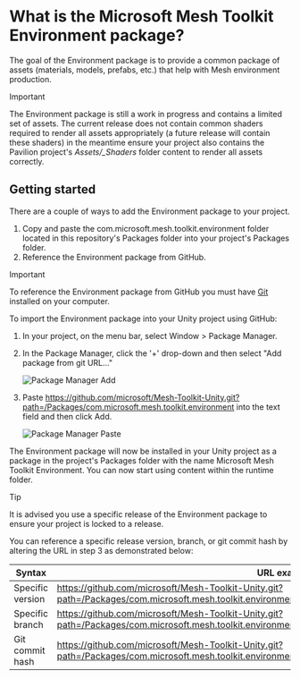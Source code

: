# What is the Microsoft Mesh Toolkit Environment package?

The goal of the Environment package is to provide a common package of assets (materials, models, prefabs, etc.) that help with Mesh environment production.

> [!IMPORTANT]
> The Environment package is still a work in progress and contains a limited set of assets. The current release does not contain common shaders required to render all assets appropriately (a future release will contain these shaders) in the meantime ensure your project also contains the Pavilion project's *Assets/_Shaders* folder  content to render all assets correctly.

## Getting started

There are a couple of ways to add the Environment package to your project.

1. Copy and paste the com.microsoft.mesh.toolkit.environment folder located in this repository's Packages folder into your project's Packages folder.
2. Reference the Environment package from GitHub.

> [!IMPORTANT]
> To reference the Environment package from GitHub you must have [Git](https://gitforwindows.org/) installed on your computer.

To import the Environment package into your Unity project using GitHub:

1. In your project, on the menu bar, select Window > Package Manager.

1. In the Package Manager, click the '+' drop-down and then select "Add package from git URL..."

    ![Package Manager Add](README~/PackageManagerAdd.png)

1. Paste <https://github.com/microsoft/Mesh-Toolkit-Unity.git?path=/Packages/com.microsoft.mesh.toolkit.environment> into the text field and then click Add.

    ![Package Manager Paste](README~/PackageManagerPaste.png)

The Environment package will now be installed in your Unity project as a package in the project's Packages folder with the name Microsoft Mesh Toolkit Environment. You can now start using content within the runtime folder.

> [!TIP]
> It is advised you use a specific release of the Environment package to ensure your project is locked to a release.

You can reference a specific release version, branch, or git commit hash by altering the URL in step 3 as demonstrated below:

| Syntax           | URL example                                                                                                                                     |
|------------------|-------------------------------------------------------------------------------------------------------------------------------------------------|
| Specific version | <https://github.com/microsoft/Mesh-Toolkit-Unity.git?path=/Packages/com.microsoft.mesh.toolkit.environment#vX.Y.Z>                                   |
| Specific branch  | <https://github.com/microsoft/Mesh-Toolkit-Unity.git?path=/Packages/com.microsoft.mesh.toolkit.environment#my_branch>                                |
| Git commit hash  | <https://github.com/microsoft/Mesh-Toolkit-Unity.git?path=/Packages/com.microsoft.mesh.toolkit.environment#badc0ffee0ddf00ddead10cc8badf00d1badb002> |
